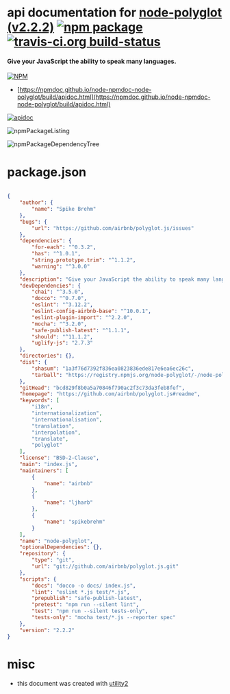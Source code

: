 # api documentation for  [node-polyglot (v2.2.2)](https://github.com/airbnb/polyglot.js#readme)  [![npm package](https://img.shields.io/npm/v/npmdoc-node-polyglot.svg?style=flat-square)](https://www.npmjs.org/package/npmdoc-node-polyglot) [![travis-ci.org build-status](https://api.travis-ci.org/npmdoc/node-npmdoc-node-polyglot.svg)](https://travis-ci.org/npmdoc/node-npmdoc-node-polyglot)
#### Give your JavaScript the ability to speak many languages.

[![NPM](https://nodei.co/npm/node-polyglot.png?downloads=true&downloadRank=true&stars=true)](https://www.npmjs.com/package/node-polyglot)

- [https://npmdoc.github.io/node-npmdoc-node-polyglot/build/apidoc.html](https://npmdoc.github.io/node-npmdoc-node-polyglot/build/apidoc.html)

[![apidoc](https://npmdoc.github.io/node-npmdoc-node-polyglot/build/screenCapture.buildCi.browser.%252Ftmp%252Fbuild%252Fapidoc.html.png)](https://npmdoc.github.io/node-npmdoc-node-polyglot/build/apidoc.html)

![npmPackageListing](https://npmdoc.github.io/node-npmdoc-node-polyglot/build/screenCapture.npmPackageListing.svg)

![npmPackageDependencyTree](https://npmdoc.github.io/node-npmdoc-node-polyglot/build/screenCapture.npmPackageDependencyTree.svg)



# package.json

```json

{
    "author": {
        "name": "Spike Brehm"
    },
    "bugs": {
        "url": "https://github.com/airbnb/polyglot.js/issues"
    },
    "dependencies": {
        "for-each": "^0.3.2",
        "has": "^1.0.1",
        "string.prototype.trim": "^1.1.2",
        "warning": "^3.0.0"
    },
    "description": "Give your JavaScript the ability to speak many languages.",
    "devDependencies": {
        "chai": "^3.5.0",
        "docco": "^0.7.0",
        "eslint": "^3.12.2",
        "eslint-config-airbnb-base": "^10.0.1",
        "eslint-plugin-import": "^2.2.0",
        "mocha": "^3.2.0",
        "safe-publish-latest": "^1.1.1",
        "should": "^11.1.2",
        "uglify-js": "2.7.3"
    },
    "directories": {},
    "dist": {
        "shasum": "1a3f76d7392f836ea0823836ede817e6ea6ec26c",
        "tarball": "https://registry.npmjs.org/node-polyglot/-/node-polyglot-2.2.2.tgz"
    },
    "gitHead": "bcd829f8b0a5a70846f790ac2f3c73da3feb8fef",
    "homepage": "https://github.com/airbnb/polyglot.js#readme",
    "keywords": [
        "i18n",
        "internationalization",
        "internationalisation",
        "translation",
        "interpolation",
        "translate",
        "polyglot"
    ],
    "license": "BSD-2-Clause",
    "main": "index.js",
    "maintainers": [
        {
            "name": "airbnb"
        },
        {
            "name": "ljharb"
        },
        {
            "name": "spikebrehm"
        }
    ],
    "name": "node-polyglot",
    "optionalDependencies": {},
    "repository": {
        "type": "git",
        "url": "git://github.com/airbnb/polyglot.js.git"
    },
    "scripts": {
        "docs": "docco -o docs/ index.js",
        "lint": "eslint *.js test/*.js",
        "prepublish": "safe-publish-latest",
        "pretest": "npm run --silent lint",
        "test": "npm run --silent tests-only",
        "tests-only": "mocha test/*.js --reporter spec"
    },
    "version": "2.2.2"
}
```



# misc
- this document was created with [utility2](https://github.com/kaizhu256/node-utility2)
